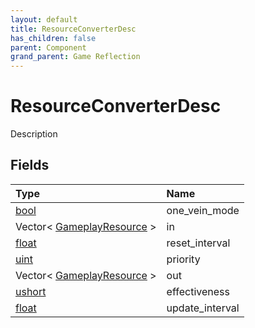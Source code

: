 ```yaml
---
layout: default
title: ResourceConverterDesc
has_children: false
parent: Component
grand_parent: Game Reflection
---
```

# ResourceConverterDesc
Description 

## Fields
| Type | Name |
|:-------------|:--------------|
| [bool](/game-reflection/components/bool.md) | one_vein_mode |
| Vector< [GameplayResource](/game-reflection/classes/gameplay_resource.md) > | in |
| [float](/game-reflection/components/float.md) | reset_interval |
| [uint](/game-reflection/components/uint.md) | priority |
| Vector< [GameplayResource](/game-reflection/classes/gameplay_resource.md) > | out |
| [ushort](/game-reflection/enums/ushort.md) | effectiveness |
| [float](/game-reflection/components/float.md) | update_interval |
